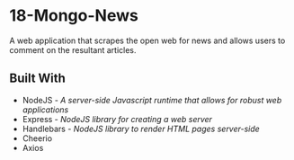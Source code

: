 # 18-Mongo-News
A web application that scrapes the open web for news and allows users to comment on the resultant articles.

## Built With
- NodeJS - *A server-side Javascript runtime that allows for robust web applications*
- Express - *NodeJS library for creating a web server*
- Handlebars - *NodeJS library to render HTML pages server-side*
- Cheerio
- Axios